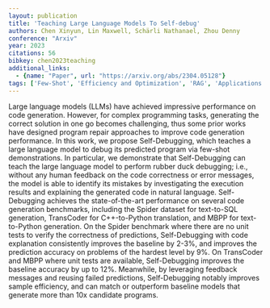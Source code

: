 ```yaml
---
layout: publication
title: 'Teaching Large Language Models To Self-debug'
authors: Chen Xinyun, Lin Maxwell, Schärli Nathanael, Zhou Denny
conference: "Arxiv"
year: 2023
citations: 56
bibkey: chen2023teaching
additional_links:
  - {name: "Paper", url: "https://arxiv.org/abs/2304.05128"}
tags: ['Few-Shot', 'Efficiency and Optimization', 'RAG', 'Applications', 'Interpretability and Explainability']
---
```

Large language models (LLMs) have achieved impressive performance on code
generation. However, for complex programming tasks, generating the correct
solution in one go becomes challenging, thus some prior works have designed
program repair approaches to improve code generation performance. In this work,
we propose Self-Debugging, which teaches a large language model to debug its
predicted program via few-shot demonstrations. In particular, we demonstrate
that Self-Debugging can teach the large language model to perform rubber duck
debugging; i.e., without any human feedback on the code correctness or error
messages, the model is able to identify its mistakes by investigating the
execution results and explaining the generated code in natural language.
Self-Debugging achieves the state-of-the-art performance on several code
generation benchmarks, including the Spider dataset for text-to-SQL generation,
TransCoder for C++-to-Python translation, and MBPP for text-to-Python
generation. On the Spider benchmark where there are no unit tests to verify the
correctness of predictions, Self-Debugging with code explanation consistently
improves the baseline by 2-3%, and improves the prediction accuracy on problems
of the hardest level by 9%. On TransCoder and MBPP where unit tests are
available, Self-Debugging improves the baseline accuracy by up to 12%.
Meanwhile, by leveraging feedback messages and reusing failed predictions,
Self-Debugging notably improves sample efficiency, and can match or outperform
baseline models that generate more than 10x candidate programs.
